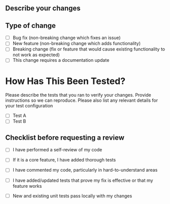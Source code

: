 ## Describe your changes


## Type of change

- [ ] Bug fix (non-breaking change which fixes an issue)
- [ ] New feature (non-breaking change which adds functionality)
- [ ] Breaking change (fix or feature that would cause existing functionality to not work as expected)
- [ ] This change requires a documentation update

# How Has This Been Tested?

Please describe the tests that you ran to verify your changes. Provide instructions so we can reproduce. Please also list any relevant details for your test configuration

- [ ] Test A
- [ ] Test B

## Checklist before requesting a review
- [ ] I have performed a self-review of my code
- [ ] If it is a core feature, I have added thorough tests
- [ ] I have commented my code, particularly in hard-to-understand areas
- [ ] I have added/updated tests that prove my fix is effective or that my feature works
- [ ] New and existing unit tests pass locally with my changes

